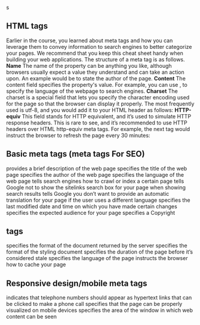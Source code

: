 s

## HTML <meta> tags

Earlier in the course, you learned about meta tags and how you can leverage them to convey information to search engines to better categorize your pages. We recommend that you keep this cheat sheet handy when building your web applications. The structure of a meta tag is as follows.
**Name** 
The name of the property can be anything you like, although browsers usually expect a value they understand and can take an action upon. An example would be <meta name="author" content="name"> to state the author of the page. 
**Content** 
The content field specifies the property's value. For example, you can use <meta name="language" content="english">, to specify the language of the webpage to search engines. 
**Charset** 
The charset is a special field that lets you specify the character encoding used for the page so that the browser can display it properly. The most frequently used is utf-8, and you would add it to your HTML header as follows: <meta charset="UTF-8"> 
**HTTP-equiv** 
This field stands for HTTP equivalent, and it’s used to simulate HTTP response headers. This is rare to see, and it’s recommended to use HTTP headers over HTML http-equiv meta tags. For example, the next tag would instruct the browser to refresh the page every 30 minutes: <meta http-equiv="refresh" content="30">

## Basic meta tags (meta tags For SEO)

<meta name="description"/> provides a brief description of the web page <meta name=”title”/> specifies the title of the web page 
<meta name="author" content="name"> specifies the author of the web page 
<meta name="language" content="english"> specifies the language of the web page
<meta name="robots" content="index,follow" /> tells search engines how to crawl or index a certain page 
<meta name="google"/> tells Google not to show the sitelinks search box for your page when showing search results 
<meta name="googlebot" content=”notranslate” /> tells Google you don’t want to provide an automatic translation for your page if the user uses a different language
<meta name="revised" content="Sunday, July 18th, 2010, 5:15 pm" /> specifies the last modified date and time on which you have made certain changes 
<meta name="rating" content="safe for kids"> specifies the expected audience for your page 
<meta name="copyright" content="Copyright 2022"> specifies a Copyright

## <meta http-equiv="..."/> tags

<meta http-equiv="content-type" content="text/html"> specifies the format of the document returned by the server 
<meta http-equiv="default-style"/> specifies the format of the styling document 
<meta http-equiv="refresh"/> specifies the duration of the page before it’s considered stale
<meta http-equiv=”Content-language”/> specifies the language of the page 
<meta http-equiv="Cache-Control" content="no-cache"> instructs the browser how to cache your page

## Responsive design/mobile meta tags

<meta name="format-detection" content="telephone=yes"/> indicates that telephone numbers should appear as hypertext links that can be clicked to make a phone call 
<meta name="HandheldFriendly" content="true"/> specifies that the page can be properly visualized on mobile devices 
<meta name="viewport" content="width=device-width, initial-scale=1.0"/> specifies the area of the window in which web content can be seen